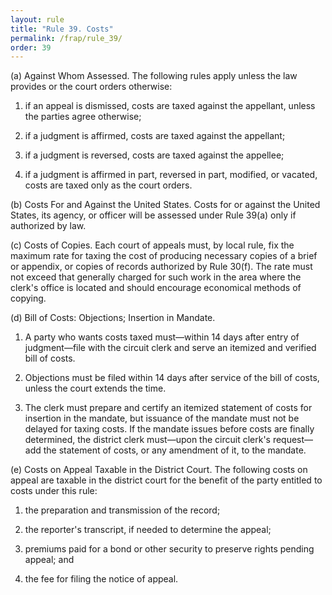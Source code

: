 ```yaml
---
layout: rule
title: "Rule 39. Costs"
permalink: /frap/rule_39/
order: 39
---
```


(a) Against Whom Assessed. The following rules apply unless the law provides or the court orders otherwise:


1. if an appeal is dismissed, costs are taxed against the appellant, unless the parties agree otherwise;


2. if a judgment is affirmed, costs are taxed against the appellant;


3. if a judgment is reversed, costs are taxed against the appellee;


4. if a judgment is affirmed in part, reversed in part, modified, or vacated, costs are taxed only as the court orders.


(b) Costs For and Against the United States. Costs for or against the United States, its agency, or officer will be assessed under Rule 39(a) only if authorized by law.


(c) Costs of Copies. Each court of appeals must, by local rule, fix the maximum rate for taxing the cost of producing necessary copies of a brief or appendix, or copies of records authorized by Rule 30(f). The rate must not exceed that generally charged for such work in the area where the clerk's office is located and should encourage economical methods of copying.


(d) Bill of Costs: Objections; Insertion in Mandate.


1. A party who wants costs taxed must—within 14 days after entry of judgment—file with the circuit clerk and serve an itemized and verified bill of costs.


2. Objections must be filed within 14 days after service of the bill of costs, unless the court extends the time.


3. The clerk must prepare and certify an itemized statement of costs for insertion in the mandate, but issuance of the mandate must not be delayed for taxing costs. If the mandate issues before costs are finally determined, the district clerk must—upon the circuit clerk's request—add the statement of costs, or any amendment of it, to the mandate.


(e) Costs on Appeal Taxable in the District Court. The following costs on appeal are taxable in the district court for the benefit of the party entitled to costs under this rule:


1. the preparation and transmission of the record;


2. the reporter's transcript, if needed to determine the appeal;


3. premiums paid for a bond or other security to preserve rights pending appeal; and


4. the fee for filing the notice of appeal.
